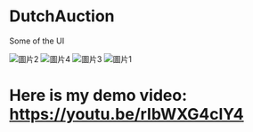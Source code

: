 # DutchAuction
Some of the UI

![圖片2](https://github.com/LeeKaYip/DutchAuction/assets/134273037/af47681b-0005-4161-8557-92b4542e2d8a)
![圖片4](https://github.com/LeeKaYip/DutchAuction/assets/134273037/ab669430-b887-41e3-aa87-c8cf711a8980)
![圖片3](https://github.com/LeeKaYip/DutchAuction/assets/134273037/16b85494-3eae-4f81-9a5c-c90131dc73d1)
![圖片1](https://github.com/LeeKaYip/DutchAuction/assets/134273037/8b9ae52a-f480-4290-ac3f-e3a1ae5cc75d)





# Here is my demo video: https://youtu.be/rIbWXG4clY4
